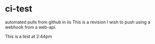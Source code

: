 # ci-test
automated pulls from github  in iis
This is a revision I wish to push using a webhook from a web-api.

This is a test at 2:44pm
